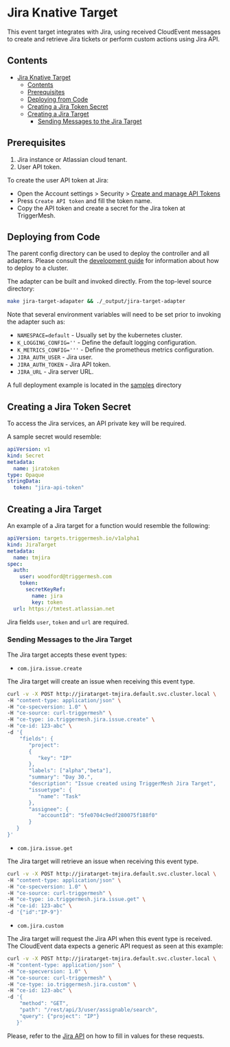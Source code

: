 # Jira Knative Target

This event target integrates with Jira, using received CloudEvent messages to
create and retrieve Jira tickets or perform custom actions using Jira API.

## Contents

- [Jira Knative Target](#jira-knative-target)
  - [Contents](#contents)
  - [Prerequisites](#prerequisites)
  - [Deploying from Code](#deploying-from-code)
  - [Creating a Jira Token Secret](#creating-a-jira-token-secret)
  - [Creating a Jira Target](#creating-a-jira-target)
    - [Sending Messages to the Jira Target](#sending-messages-to-the-jira-target)

## Prerequisites

1. Jira instance or Atlassian cloud tenant.
1. User API token.

To create the user API token at Jira:

- Open the Account settings > Security > [Create and manage API Tokens](https://id.atlassian.com/manage-profile/security/api-tokens)
- Press `Create API token` and fill the token name.
- Copy the API token and create a secret for the Jira token at TriggerMesh.
## Deploying from Code

The parent config directory can be used to deploy the controller and all adapters. Please consult the [development guide](../DEVELOPMENT.md) for information about how to deploy to a cluster.

The adapter can be built and invoked directly.  From the top-level source directory:

```sh
make jira-target-adapater && ./_output/jira-target-adapter
```

Note that several environment variables will need to be set prior to invoking the adapter such as:

  - `NAMESPACE=default`          - Usually set by the kubernetes cluster.
  - `K_LOGGING_CONFIG=''`        - Define the default logging configuration.
  - `K_METRICS_CONFIG='''`       - Define the prometheus metrics configuration.
  - `JIRA_AUTH_USER`             - Jira user.
  - `JIRA_AUTH_TOKEN`            - Jira API token.
  - `JIRA_URL`                   - Jira server URL.

A full deployment example is located in the [samples](../samples/jira) directory

## Creating a Jira Token Secret

To access the Jira services, an API private key will be required.

A sample secret would resemble:

```yaml
apiVersion: v1
kind: Secret
metadata:
  name: jiratoken
type: Opaque
stringData:
  token: "jira-api-token"
```

## Creating a Jira Target

An example of a Jira target for a function would resemble the following:

```yaml
apiVersion: targets.triggermesh.io/v1alpha1
kind: JiraTarget
metadata:
  name: tmjira
spec:
  auth:
    user: woodford@triggermesh.com
    token:
      secretKeyRef:
        name: jira
        key: token
  url: https://tmtest.atlassian.net
```

Jira fields `user`, `token` and `url` are required.

### Sending Messages to the Jira Target

The Jira target accepts these event types:

- `com.jira.issue.create`

The Jira target will create an issue when receiving this event type.

```sh
curl -v -X POST http://jiratarget-tmjira.default.svc.cluster.local \
-H "content-type: application/json" \
-H "ce-specversion: 1.0" \
-H "ce-source: curl-triggermesh" \
-H "ce-type: io.triggermesh.jira.issue.create" \
-H "ce-id: 123-abc" \
-d '{
    "fields": {
       "project":
       {
          "key": "IP"
       },
       "labels": ["alpha","beta"],
       "summary": "Day 30.",
       "description": "Issue created using TriggerMesh Jira Target",
       "issuetype": {
          "name": "Task"
       },
       "assignee": {
          "accountId": "5fe0704c9edf280075f188f0"
       }
   }
}'
```

- `com.jira.issue.get`

The Jira target will retrieve an issue when receiving this event type.

```sh
curl -v -X POST http://jiratarget-tmjira.default.svc.cluster.local \
-H "content-type: application/json" \
-H "ce-specversion: 1.0" \
-H "ce-source: curl-triggermesh" \
-H "ce-type: io.triggermesh.jira.issue.get" \
-H "ce-id: 123-abc" \
-d '{"id":"IP-9"}'
```

- `com.jira.custom`

The Jira target will request the Jira API when this event type is received. The CloudEvent data expects a generic API request as seen at this example:

```sh
curl -v -X POST http://jiratarget-tmjira.default.svc.cluster.local \
-H "content-type: application/json" \
-H "ce-specversion: 1.0" \
-H "ce-source: curl-triggermesh" \
-H "ce-type: io.triggermesh.jira.custom" \
-H "ce-id: 123-abc" \
-d '{
    "method": "GET",
    "path": "/rest/api/3/user/assignable/search",
    "query": {"project": "IP"}
   }'
```

Please, refer to the [Jira API](https://developer.atlassian.com/cloud/jira/software/rest/intro/) on how to fill in values for these requests.

